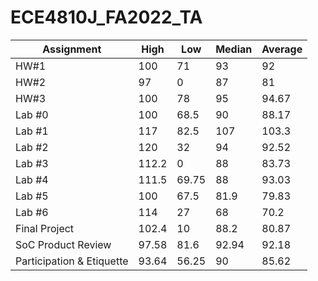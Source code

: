 # ECE4810J_FA2022_TA

| Assignment                | High  | Low   | Median | Average |
| ------------------------- | ----- | ----- | ------ | ------- |
| HW#1                      | 100   | 71    | 93     | 92      |
| HW#2                      | 97    | 0     | 87     | 81      |
| HW#3                      | 100   | 78    | 95     | 94.67   |
| Lab #0                    | 100   | 68.5  | 90     | 88.17   |
| Lab #1                    | 117   | 82.5  | 107    | 103.3   |
| Lab #2                    | 120   | 32    | 94     | 92.52   |
| Lab #3                    | 112.2 | 0     | 88     | 83.73   |
| Lab #4                    | 111.5 | 69.75 | 88     | 93.03   |
| Lab #5                    | 100   | 67.5  | 81.9   | 79.83   |
| Lab #6                    | 114   | 27    | 68     | 70.2    |
| Final Project             | 102.4 | 10    | 88.2   | 80.87   |
| SoC Product Review        | 97.58 | 81.6  | 92.94  | 92.18   |
| Participation & Etiquette | 93.64 | 56.25 | 90     | 85.62   |

